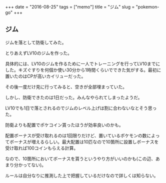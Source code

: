 +++
date = "2016-08-25"
tags =  ["memo"]
title = "ジム"
slug = "pokemon-go"
+++

## ジム

ジムを落として防衛してみた。

とりあえずLV10のジムを作った。

具体的には、LV10のジムを作るために一人でトレーニングを行ってLV10までにした。キズぐすりを何個か使い30分から1時間くらいでできた気がする。最初に置いたのはCPが高いカイリューだった。

その後一度だけ見に行ってみると、空きが全部埋まっていた。

しかし、防衛できたのは1日だった。みんなやられてしまったようだ。

LV10でも1日で落とされるのでジムのレベル上げは割に合わないなとそう思った。

防衛よりも配置でポケコイン貰ったほうが効率良いのかも。

配置ボーナスが受け取れるのは1回限りだけど、置いているポケモンの数によってボーナスが増えるらしい。最大配置は10匹なので10箇所に設置しボーナスを受け取れば100コインもらえる計算。

なので、10箇所においてボーナスを貰うというやり方がいいのかも(この辺、あまり分かってない)。

ルールは自分なりに推測した上で把握しているだけなので詳しくは知らない。
	  
